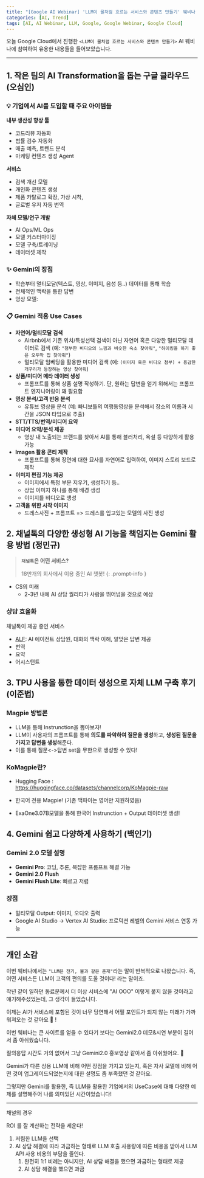 ```yaml
---
title: "[Google AI Webinar] 'LLM이 물처럼 흐르는 서비스와 콘텐츠 만들기' 웨비나 요약 및 주요 내용 정리"
categories: [AI, Trend]
tags: [AI, AI Webinar, LLM, Google, Google Webinar, Google Cloud]
---
```


오늘 Google Cloud에서 진행한 `<LLM이 물처럼 흐르는 서비스와 콘텐츠 만들기>` AI 웨비나에 참여하여 유용한 내용들을 들어보았습니다.

---

## 1. 작은 팀의 AI Transformation을 돕는 구글 클라우드 (오심인)

### **💡 기업에서 AI를 도입할 때 주요 아이템들**

**내부 생산성 향상 툴**

- 코드리뷰 자동화
- 법률 검수 자동화
- 매출 예측, 트렌드 분석
- 마케팅 컨텐츠 생성 Agent

**서비스**

- 검색 개선 모델
- 개인화 콘텐츠 생성
- 제품 카탈로그 확장, 가상 시착,
- 글로벌 유저 자동 번역

**자체 모델/연구 개발**

- AI Ops/ML Ops
- 모델 커스터마이징
- 모델 구축/트레이닝
- 데이터셋 제착

### **✨ Gemini의 장점**

- 학습부터 멀티모달(텍스트, 영상, 이미지, 음성 등..) 데이터를 통해 학습
- 전체적인 맥락을 통한 답변
- 영상 모델:

### **📋 Gemini 적용 Use Cases**

- **자연어/멀티모달 검색**
  - Airbnb에서 기존 위치/특성선택 검색이 아닌 자연어 혹은 다양한 멀티모달 데이터로 검색 (예: `"첨부한 비디오의 느낌과 비슷한 숙소 찾아줘"`, `"하이킹을 하기 좋은 오두막 집 찾아줘"`)
  - 멀티모달 임베딩을 활용한 미디어 검색 (예: `(이미지 혹은 비디오 첨부) + 용감한 개구리가 등장하는 영상 찾아줘`)
- **상품/미디어 메타 데이터 생성**
  - 프롬프트를 통해 상품 설명 작성하기. 단, 원하는 답변을 얻기 위해서는 프롬프트 엔지니어링이 꽤 필요함
- **영상 분석/고객 반응 분석**
  - 유튜브 영상을 분석 (예: 빠니보틀의 여행동영상을 분석해서 장소의 이름과 시간을 JSON 타입으로 추출)
- **STT/TTS/번역/미디어 요약**
- **미디어 요약/분석 제공**
  - 영상 내 노출되는 브랜드를 찾아서 AI를 통해 블러처리, 욕설 등 다양하게 활용 가능
- **Imagen 활용 콘티 제작**
  - 프롬프트를 통해 장면에 대한 묘사를 자연어로 입력하여, 이미지 스토리 보드로 제작
- **이미지 편집 기능 제공**
  - 이미지에서 특정 부분 지우기, 생성하기 등..
  - 상업 이미지 하나를 통해 배경 생성
  - 이미지를 비디오로 생성
- **고객을 위한 시착 이미지**
  - 드레스사진 + 프롬프트 => 드레스를 입고있는 모델의 사진 생성

## 2. 채널톡의 다양한 생성형 AI 기능을 책임지는 Gemini 활용 방법 (정민규)

<!-- prettier-ignore -->
> **`채널톡`은 어떤 서비스?**
>
> 18만개의 회사에서 이용 중인 AI 챗봇!
{: .prompt-info }

- CS의 미래
  - 2-3년 내에 AI 상담 퀄리티가 사람을 뛰어넘을 것으로 예상

### **상담 효율화**

채널톡이 제공 중인 서비스

- [ALF](https://channel.io/ko/alf): AI 에이전트 상담원, 대화의 맥락 이해, 알맞은 답변 제공
- 번역
- 요약
- 어시스턴트

## 3. TPU 사용을 통한 데이터 생성으로 자체 LLM 구축 후기 (이준법)

### **Magpie 방법론**

- LLM을 통해 Instrunction을 뽑아보자!
- LLM이 사용자의 프롬프트를 통해 **의도를 파악하여 질문을 생성**하고, **생성된 질문을 가지고 답변을 생성**해준다.
- 이를 통해 질문<->답변 set을 무한으로 생성할 수 있다!

### **KoMagpie란?**

- Hugging Face : https://huggingface.co/datasets/channelcorp/KoMagpie-raw

- 한국어 전용 Magpie! (기존 맥파이는 영어만 지원하였음)
- ExaOne3.07B모델을 통해 한국어 Instrunction + Output 데이터셋 생성!

## 4. Gemini 쉽고 다양하게 사용하기 (백인기)

### **Gemini 2.0 모델 설명**

- **Gemini Pro**: 코딩, 추론, 복잡한 프롬프트 해결 가능
- **Gemini 2.0 Flush**
- **Gemini Flush Lite**: 빠르고 저렴

### **장점**

- 멀티모달 Output: 이미지, 오디오 출력
- Google AI Studio -> Vertex AI Studio: 프로덕션 레벨의 Gemini 서비스 연동 가능

---

## 개인 소감

이번 웨비나에서는 `"LLM은 전기, 물과 같은 존재"`라는 말이 반복적으로 나왔습니다. 즉, 어떤 서비스든 LLM이 고객의 편의를 도울 것이다! 라는 말이죠.

작년 같이 일하던 동료분께서 더 이상 서비스에 "AI OOO" 이렇게 붙지 않을 것이라고 얘기해주셨었는데, 그 생각이 들었습니다.

이제는 AI가 서비스에 포함된 것이 너무 당연해서 어필 포인트가 되지 않는 미래가 가까워져오는 것 같아요 🤔 !

이번 웨비나는 큰 사이트를 얻을 수 있다기 보다는 Gemini2.0 데모&시연 부분이 길어서 좀 아쉬웠습니다.

질의응답 시간도 거의 없어서 그냥 Gemini2.0 홍보영상 같아서 좀 아쉬웠어요. 🥲

Gemini가 다른 상용 LLM에 비해 어떤 장점을 가지고 있는지, 혹은 자사 모델에 비해 어떤 것이 업그레이드되었는지에 대한 설명도 좀 부족했던 것 같아요.

그렇지만 Gemini를 활용한, 즉 LLM을 활용한 기업에서의 UseCase에 대해 다양한 예제를 설명해주어 나름 의미있던 시간이었습니다!

---

채널의 경우

ROI 를 잘 계산하는 전략을 세운다!

1. 저렴한 LLM을 선택
2. AI 상담 해결에 따라 과금하는 형태로 LLM 호출 사용량에 따른 비용을 받아서 LLM API 사용 비용의 부담을 줄인다.
   1. 완전히 1:1 비례는 아니지만, AI 상담 해결을 했으면 과금하는 형태로 제공
   2. AI 상담 해결을 했으면 과금
